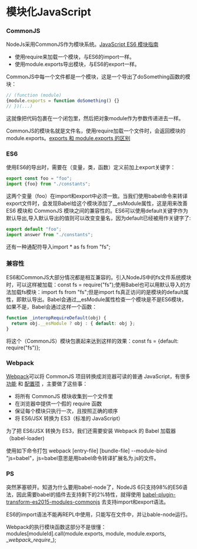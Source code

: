 # 模块化JavaScript

### CommonJS

NodeJs采用CommonJS作为模块系统。[JavaScript ES6 模块指南](https://segmentfault.com/a/1190000004100661)

* 使用require来加载一个模块，与ES6的import一样。
* 使用module.exports导出模块，与ES6的export一样。

CommonJS中每一个文件都是一个模块，这是一个导出了doSomething函数的模块：

```javascript
// (function (module)
{module.exports = function doSomething() {}
// })(...)
```

这就像把代码包裹在一个闭包里，然后把对象module作为参数传递进去一样。

CommonJS的模块名就是文件名，使用require加载一个文件时，会返回模块的module.exports。[exports 和 module.exports 的区别](https://cnodejs.org/topic/5231a630101e574521e45ef8)

### ES6

使用ES6的导出时，需要在（变量，类，函数）定义前加上export关键字：

```javascript
export const foo = "foo";
import {foo} from "./constants";
```

这两个变量（foo）在import和export中必须一致。当我们使用babel命令来转译export文件时，会发现Babel给这个模块添加了__esModule属性，这是用来改善 ES6 模块和 CommonJS 模块之间的兼容性的。ES6可以使用default关键字作为默认导出,导入默认导出的值则可以改变变量名，因为default已经被用作关键字了:

```javascript
export default "foo";
import answer from "./constants";
```

还有一种通配符导入import * as fs from "fs";

### 兼容性

ES6和CommonJS大部分情况都是相互兼容的。引入NodeJS中的fs文件系统模块时，可以这样被加载：const fs = require("fs");使用Babel也可以用默认导入的方法加载fs模块：import fs from "fs";但是import fs真正访问的是模块的default属性，即默认导出。Babel会通过__esModule属性检查一个模块是不是ES6模块，如果不是，Babel会通过这样一个函数：

```javascript
function _interopRequireDefault(obj) {
  return obj.__esModule ? obj : { default: obj };
}
```

将这个（CommonJS）模块包裹起来达到这样的效果：const fs = {default: require("fs")};

### Webpack

[Webpack](http://webpack.github.io/)可以将 CommonJS 项目转换成浏览器可读的普通 JavaScript，有很多 [功能](http://webpack.github.io/docs/) 和 [配置项](http://webpack.github.io/docs/configuration.html) ，主要做了这些事：

* 将所有 CommonJS 模块收集到一个文件里
* 在浏览器中提供一个假的 require 函数
* 保证每个模块只执行一次，且按照正确的顺序
* 将 ES6/JSX 转换为 ES3（标准的 JavaScript）

为了把 ES6/JSX 转换为 ES3，我们还需要安装 Webpack 的 Babel 加载器 （babel-loader)

使用如下命令打包 webpack \[entry-file] [bundle-file] --module-bind "js=babel"，js=babel意思是用babel命令转译扩展名为.js的文件。

### PS

突然茅塞顿开。知道为什么要用babel-node了，NodeJS 6只支持98%的ES6语法，因此需要babel的插件去支持剩下的2%特性，就得使用 [babel-plugin-transform-es2015-modules-commonjs](https://babeljs.io/docs/plugins/transform-es2015-modules-commonjs) 去支持import和export语法。

ES6的import语法不能再REPL中使用，只能写在文件中，并让bable-node运行。

Webpack的执行模块函数这部分不是很懂：modules[moduleId].call(module.exports, module, module.exports, \__webpack_require__);
